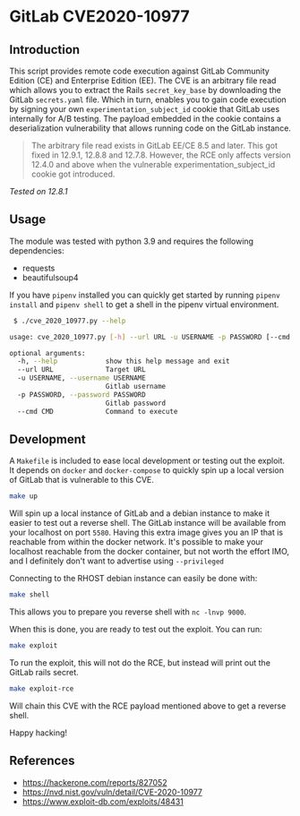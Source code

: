 # GitLab CVE2020-10977

## Introduction

This script provides remote code execution against GitLab Community Edition (CE) and Enterprise Edition (EE). The CVE is an arbitrary file read which allows you to extract the Rails `secret_key_base` by downloading the GitLab `secrets.yaml` file. Which in turn, enables you to gain code execution by signing your own `experimentation_subject_id` cookie that GitLab uses internally for A/B testing. The payload embedded in the cookie contains a deserialization vulnerability that allows running code on the GitLab instance.

> The arbitrary file read exists in GitLab EE/CE 8.5 and later. This got fixed in 12.9.1, 12.8.8 and 12.7.8. However, the RCE only affects version 12.4.0 and above when the vulnerable experimentation_subject_id cookie got introduced.

_Tested on 12.8.1_

## Usage

The module was tested with python 3.9 and requires the following dependencies:

- requests
- beautifulsoup4

If you have `pipenv` installed you can quickly get started by running `pipenv install` and `pipenv shell` to get a shell in the pipenv virtual environment.

```sh
 $ ./cve_2020_10977.py --help

usage: cve_2020_10977.py [-h] --url URL -u USERNAME -p PASSWORD [--cmd CMD]

optional arguments:
  -h, --help            show this help message and exit
  --url URL             Target URL
  -u USERNAME, --username USERNAME
                        Gitlab username
  -p PASSWORD, --password PASSWORD
                        Gitlab password
  --cmd CMD             Command to execute
```

## Development

A `Makefile` is included to ease local development or testing out the exploit. It depends on `docker` and `docker-compose` to quickly spin up a local version of GitLab that is vulnerable to this CVE.

```sh
make up
```

Will spin up a local instance of GitLab and a debian instance to make it easier to test out a reverse shell. The GitLab instance will be available from your localhost on port `5580`. Having this extra image gives you an IP that is reachable from within the docker network. It's possible to make your localhost reachable from the docker container, but not worth the effort IMO, and I definitely don't want to advertise using `--privileged`

Connecting to the RHOST debian instance can easily be done with:

```sh
make shell
```

This allows you to prepare you reverse shell with `nc -lnvp 9000`.

When this is done, you are ready to test out the exploit. You can run:

```sh
make exploit
```

To run the exploit, this will not do the RCE, but instead will print out the GitLab rails secret.

```sh
make exploit-rce
```

Will chain this CVE with the RCE payload mentioned above to get a reverse shell.

Happy hacking!

## References

- https://hackerone.com/reports/827052
- https://nvd.nist.gov/vuln/detail/CVE-2020-10977
- https://www.exploit-db.com/exploits/48431
